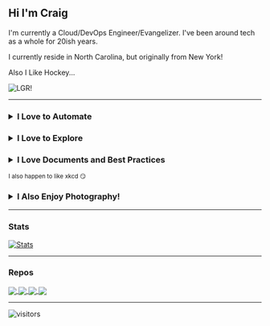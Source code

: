## Hi I'm Craig

I'm currently a Cloud/DevOps Engineer/Evangelizer.  I've been around tech as a whole for 20ish years.

I currently reside in North Carolina, but originally from New York!  

Also I Like Hockey...  

![LGR!](https://i.imgur.com/jI38Z9o.png)

---

### <details><summary>I Love to Automate</summary>![https://xkcd.com/1319/](https://imgs.xkcd.com/comics/automation.png)</details>

### <details><summary>I Love to Explore</summary>![https://xkcd.com/1232/](https://imgs.xkcd.com/comics/realistic_criteria.png)</details>

### <details><summary>I Love Documents and Best Practices</summary>![https://xkcd.com/927/](https://imgs.xkcd.com/comics/standards.png)</details>

<sub>I also happen to like xkcd 😏</sub>

### <details><summary>I Also Enjoy Photography!</summary>[![Repo Card](https://github-readme-stats-the-real-cphillips.vercel.app//api/pin/?username=the-real-cphillips&repo=photography&show_icons=true&theme=dark)](https://github.com/the-real-cphillips/github-readme-stats)
</details>

---

### Stats

[![Stats](https://github-readme-stats-the-real-cphillips.vercel.app/api/?username=the-real-cphillips&show_icons=true&theme=dark&include_all_commits=true&count_private=true)](https://github.com/the-real-cphillips/github-readme-stats)

---

### Repos
<a href="https://github.com/the-real-cphillips/config">
  <img align="center" src="https://github-readme-stats-the-real-cphillips.vercel.app/api/pin/?username=the-real-cphillips&repo=config&theme=dark&show_icons=true" />
</a>
<a href="https://github.com/the-real-cphillips/dotfiles">
  <img align="center" src="https://github-readme-stats-the-real-cphillips.vercel.app/api/pin/?username=the-real-cphillips&repo=dotfiles&theme=dark&show_icons=true" />
</a>
<a href="https://github.com/the-real-cphillips/workstation-bootstrap">
  <img align="center" src="https://github-readme-stats-the-real-cphillips.vercel.app/api/pin/?username=the-real-cphillips&repo=workstation-bootstrap&theme=dark&show_icons=true" />
</a>
<a href="https://github.com/the-real-cphillips/aws-python-tools">
  <img align="center" src="https://github-readme-stats-the-real-cphillips.vercel.app/api/pin/?username=the-real-cphillips&repo=aws-python-tools&theme=dark&show_icons=true" />
</a>

---

![visitors](https://visitor-badge.laobi.icu/badge?page_id=the-real-cphillips.the-real-cphillips&right_color=red&left_color=black)
<!--
**the-real-cphillips/the-real-cphillips** is a ✨ _special_ ✨ repository because its `README.md` (this file) appears on your GitHub profile.

Here are some ideas to get you started:

- 🔭 I’m currently working on ...
- 🌱 I’m currently learning ...
- 👯 I’m looking to collaborate on ...
- 🤔 I’m looking for help with ...
- 💬 Ask me about ...
- 📫 How to reach me: ...
- 😄 Pronouns: ...
- ⚡ Fun fact: ...
-->

